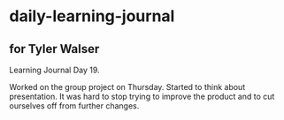 # daily-learning-journal

## for Tyler Walser

Learning Journal Day 19.

Worked on the group project on Thursday. Started to think about presentation. It was hard to stop trying to improve the product and to cut ourselves off from further changes.
